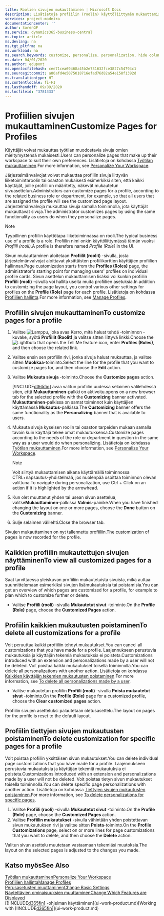 ```yaml
---
title: Roolien sivujen mukauttaminen | Microsoft Docs
description: Lisätietoja profiilin (roolin) käyttöliittymän mukauttamisesta siten, että kaikki käyttäjät, joille kyseinen rooli on määritetty, näkevät mukautetun työtilan.
services: project-madeira
documentationcenter: ''
author: SorenGP
ms.service: dynamics365-business-central
ms.topic: article
ms.devlang: na
ms.tgt_pltfrm: na
ms.workload: na
ms.search.keywords: customize, personalize, personalization, hide columns, remove fields, move fields
ms.date: 04/01/2020
ms.author: edupont
ms.openlocfilehash: cee71cea69468a45b2e731632fce3827c54794c1
ms.sourcegitcommit: a80afd4e5075018716efad76d82a54e158f1392d
ms.translationtype: HT
ms.contentlocale: fi-FI
ms.lasthandoff: 09/09/2020
ms.locfileid: "3781333"
---
```

# <a name="customize-pages-for-profiles"></a><span data-ttu-id="d4484-103">Profiilien sivujen mukauttaminen</span><span class="sxs-lookup"><span data-stu-id="d4484-103">Customize Pages for Profiles</span></span>
<span data-ttu-id="d4484-104">Käyttäjät voivat mukauttaa työtilan muodostavia sivuja omien mieltymystensä mukaisesti.</span><span class="sxs-lookup"><span data-stu-id="d4484-104">Users can personalize pages that make up their workspace to suit their own preferences.</span></span> <span data-ttu-id="d4484-105">Lisätietoja on kohdassa [Työtilan mukauttaminen](ui-personalization-user.md).</span><span class="sxs-lookup"><span data-stu-id="d4484-105">For more information, see [Personalize Your Workspace](ui-personalization-user.md).</span></span>

<span data-ttu-id="d4484-106">Järjestelmänvalvojat voivat mukauttaa profiilin sivuja liittyvän liiketoimintaroolin tai osaston mukaisesti esimerkiksi siten, että kaikki käyttäjät, joille profiili on määritetty, näkevät mukautetun sivuasettelun.</span><span class="sxs-lookup"><span data-stu-id="d4484-106">Administrators can customize pages for a profile, according to the related business role or department, for example, so that all users that are assigned the profile will see the customized page layout.</span></span> <span data-ttu-id="d4484-107">Järjestelmänvalvoja mukauttaa sivuja samalla toiminnolla, jota käyttäjät mukauttavat sivuja.</span><span class="sxs-lookup"><span data-stu-id="d4484-107">The administrator customizes pages by using the same functionality as users do when they personalize pages.</span></span>

> [!NOTE]
> <span data-ttu-id="d4484-108">Tyypillinen profiilin käyttötapa liiketoiminnassa on rooli.</span><span class="sxs-lookup"><span data-stu-id="d4484-108">The typical business use of a profile is a role.</span></span> <span data-ttu-id="d4484-109">Profiilin nimi onkin käyttöliittymässä tämän vuoksi *Profiili (rooli)*.</span><span class="sxs-lookup"><span data-stu-id="d4484-109">A profile is therefore named *Profile (Role)* in the UI.</span></span>

<span data-ttu-id="d4484-110">Sivun mukauttaminen aloitetaan **Profiilit (roolit)** -sivulla, josta järjestelmänvalvojat aloittavat yksittäisten profiilikorttien käyttäjien profiilien hallinnan.</span><span class="sxs-lookup"><span data-stu-id="d4484-110">Page customization starts from the **Profiles (Roles)** page, the administrator's starting point for managing users' profiles on individual profile cards.</span></span> <span data-ttu-id="d4484-111">Sivun asettelun mukauttamisen lisäksi voi kunkin profiilin **Profiili (rooli)** -sivulla voi hallita useita muita profiilien asetuksia.</span><span class="sxs-lookup"><span data-stu-id="d4484-111">In addition to customizing the page layout, you control various other settings for profiles on the **Profile (Role)** page for each profile.</span></span> <span data-ttu-id="d4484-112">Lisätietoja on kohdassa [Profiilien hallinta](admin-users-profiles-roles.md).</span><span class="sxs-lookup"><span data-stu-id="d4484-112">For more information, see [Manage Profiles](admin-users-profiles-roles.md).</span></span>

## <a name="to-customize-pages-for-a-profile"></a><span data-ttu-id="d4484-113">Profiilin sivujen mukauttaminen</span><span class="sxs-lookup"><span data-stu-id="d4484-113">To customize pages for a profile</span></span>
1. <span data-ttu-id="d4484-114">Valitse ![Lamppu, joka avaa Kerro, mitä haluat tehdä -toiminnon](media/ui-search/search_small.png "Kerro, mitä haluat tehdä") -kuvake, syötä **Profiilit (Roolit)** ja valitse sitten liittyvä linkki.</span><span class="sxs-lookup"><span data-stu-id="d4484-114">Choose the ![Lightbulb that opens the Tell Me feature](media/ui-search/search_small.png "Tell me what you want to do") icon, enter **Profiles (Roles)**, and then choose the related link.</span></span>
2. <span data-ttu-id="d4484-115">Valitse ensin sen profiilin rivi, jonka sivuja haluat mukauttaa, ja valitse sitten **Muokkaa**-toiminto.</span><span class="sxs-lookup"><span data-stu-id="d4484-115">Select the line for the profile that you want to customize pages for, and then choose the **Edit** action.</span></span>
3. <span data-ttu-id="d4484-116">Valitse **Mukauta sivuja** -toiminto.</span><span class="sxs-lookup"><span data-stu-id="d4484-116">Choose the **Customize pages** action.</span></span>

    [!INCLUDE[d365fin](includes/d365fin_md.md)] <span data-ttu-id="d4484-117">avaa valitun profiilin uudessa selaimen välilehdessä siten, että **Mukauttaminen**-palkki on aktivoitu.</span><span class="sxs-lookup"><span data-stu-id="d4484-117">opens on a new browser tab for the selected profile with the **Customizing** banner activated.</span></span> <span data-ttu-id="d4484-118">**Mukauttaminen**-palkissa on samat toiminnot kuin käyttäjien käyttämässä **Mukautus**-palkissa.</span><span class="sxs-lookup"><span data-stu-id="d4484-118">The **Customizing** banner offers the same functionality as the **Personalizing** banner that is available to users.</span></span>

4. <span data-ttu-id="d4484-119">Mukauta sivuja kyseisen roolin tai osaston tarpeiden mukaan samalla tavoin kuin käyttäjä tekee omat mukautuksensa.</span><span class="sxs-lookup"><span data-stu-id="d4484-119">Customize pages according to the needs of the role or department in question in the same way as a user would do when personalizing.</span></span> <span data-ttu-id="d4484-120">Lisätietoja on kohdassa [Työtilan mukauttaminen](ui-personalization-user.md).</span><span class="sxs-lookup"><span data-stu-id="d4484-120">For more information, see [Personalize Your Workspace](ui-personalization-user.md).</span></span>

    > [!NOTE]
    > <span data-ttu-id="d4484-121">Voit siirtyä mukauttamisen aikana käyttämällä toiminnossa CTRL+napsautus-yhdistelmää, jos nuolenpää osoittaa toiminnon olevan valittuna.</span><span class="sxs-lookup"><span data-stu-id="d4484-121">To navigate during personalization, use Ctrl + Click on an action if it is highlighted by the arrowhead.</span></span>

5. <span data-ttu-id="d4484-122">Kun olet muuttanut yhden tai usean sivun asettelua, valitse**Mukauttaminen**-palkissa **Valmis**-painike.</span><span class="sxs-lookup"><span data-stu-id="d4484-122">When you have finished changing the layout on one or more pages, choose the **Done** button on the **Customizing** banner.</span></span>
6. <span data-ttu-id="d4484-123">Sulje selaimen välilehti.</span><span class="sxs-lookup"><span data-stu-id="d4484-123">Close the browser tab.</span></span>

<span data-ttu-id="d4484-124">Sivujen mukauttaminen on nyt tallennettu profiiliin.</span><span class="sxs-lookup"><span data-stu-id="d4484-124">The customization of pages is now recorded for the profile.</span></span>

## <a name="to-view-all-customized-pages-for-a-profile"></a><span data-ttu-id="d4484-125">Kaikkien profiilin mukautettujen sivujen näyttäminen</span><span class="sxs-lookup"><span data-stu-id="d4484-125">To view all customized pages for a profile</span></span>
<span data-ttu-id="d4484-126">Saat tarvittaessa yleiskuvan profiiliin mukautetuista sivuista, mikä auttaa suunnittelemaan esimerkiksi sivujen lisämukautuksia tai poistamisia.</span><span class="sxs-lookup"><span data-stu-id="d4484-126">You can get an overview of which pages are customized for a profile, for example to plan which to customize further or delete.</span></span>

- <span data-ttu-id="d4484-127">Valitse **Profiili (rooli)** -sivulla **Mukautetut sivut** -toiminto.</span><span class="sxs-lookup"><span data-stu-id="d4484-127">On the **Profile (Role)** page, choose the **Customized Pages** action.</span></span>

## <a name="to-delete-all-customizations-for-a-profile"></a><span data-ttu-id="d4484-128">Profiilin kaikkien mukautusten poistaminen</span><span class="sxs-lookup"><span data-stu-id="d4484-128">To delete all customizations for a profile</span></span>
<span data-ttu-id="d4484-129">Voit peruuttaa kaikki profiiliin tehdyt mukautukset.</span><span class="sxs-lookup"><span data-stu-id="d4484-129">You can cancel all customizations that you have made for a profile.</span></span> <span data-ttu-id="d4484-130">Laajennukseen perustuvia mukautuksia ja käyttäjän tekemiä mukautuksia ei poisteta.</span><span class="sxs-lookup"><span data-stu-id="d4484-130">Customizations introduced with an extension and personalizations made by a user will not be deleted.</span></span> <span data-ttu-id="d4484-131">Voit poistaa kaikki mukautukset toisella toiminnolla.</span><span class="sxs-lookup"><span data-stu-id="d4484-131">You can delete all personalizations with another action.</span></span> <span data-ttu-id="d4484-132">Lisätietoja on kohdassa [Kaikkien käyttäjän tekemien mukautusten poistaminen](admin-users-profiles-roles.md#to-delete-all-personalizations-made-by-a-user).</span><span class="sxs-lookup"><span data-stu-id="d4484-132">For more information, see [To delete all personalizations made by a user](admin-users-profiles-roles.md#to-delete-all-personalizations-made-by-a-user).</span></span>

- <span data-ttu-id="d4484-133">Valitse mukautetun profiilin **Profiili (rooli)** -sivulla **Poista mukautetut sivut** -toiminto.</span><span class="sxs-lookup"><span data-stu-id="d4484-133">On the **Profile (Role)** page for a customized profile, choose the **Clear customized pages** action.</span></span>

<span data-ttu-id="d4484-134">Profiilin sivujen asetteluksi palautetaan oletusasettelu.</span><span class="sxs-lookup"><span data-stu-id="d4484-134">The layout on pages for the profile is reset to the default layout.</span></span>  

## <a name="to-delete-customization-for-specific-pages-for-a-profile"></a><span data-ttu-id="d4484-135">Profiilin tiettyjen sivujen mukautusten poistaminen</span><span class="sxs-lookup"><span data-stu-id="d4484-135">To delete customization for specific pages for a profile</span></span>
<span data-ttu-id="d4484-136">Voit poistaa profiilin yksittäisen sivun mukautukset.</span><span class="sxs-lookup"><span data-stu-id="d4484-136">You can delete individual page customizations that you have made for a profile.</span></span> <span data-ttu-id="d4484-137">Laajennukseen perustuvia mukautuksia ja käyttäjän tekemiä mukautuksia ei poisteta.</span><span class="sxs-lookup"><span data-stu-id="d4484-137">Customizations introduced with an extension and personalizations made by a user will not be deleted.</span></span> <span data-ttu-id="d4484-138">Voit poistaa tietyn sivun mukautukset toisella toiminnolla.</span><span class="sxs-lookup"><span data-stu-id="d4484-138">You can delete specific page personalizations with another action.</span></span> <span data-ttu-id="d4484-139">Lisätietoja on kohdassa [Tiettyjen sivujen mukautusten poistaminen](admin-users-profiles-roles.md#to-delete-personalizations-for-specific-pages).</span><span class="sxs-lookup"><span data-stu-id="d4484-139">For more information, see [To delete personalizations for specific pages](admin-users-profiles-roles.md#to-delete-personalizations-for-specific-pages).</span></span>

1. <span data-ttu-id="d4484-140">Valitse **Profiili (rooli)** -sivulla **Mukautetut sivut** -toiminto.</span><span class="sxs-lookup"><span data-stu-id="d4484-140">On the **Profile (Role)** page, choose the **Customized Pages** action.</span></span>
2. <span data-ttu-id="d4484-141">Valitse **Profiilin mukautukset** -sivulla vähintään yhden poistettavan sivun mukautuksen rivi ja valitse sitten **Poista**-toiminto.</span><span class="sxs-lookup"><span data-stu-id="d4484-141">On the **Profile Customizations** page, select on or more lines for page customizations that you want to delete, and then choose the **Delete** action.</span></span>

<span data-ttu-id="d4484-142">Valitun sivun asettelu muutetaan vastaamaan tekemiäsi muutoksia.</span><span class="sxs-lookup"><span data-stu-id="d4484-142">The layout on the selected pages is adjusted to the changes you made.</span></span>

## <a name="see-also"></a><span data-ttu-id="d4484-143">Katso myös</span><span class="sxs-lookup"><span data-stu-id="d4484-143">See Also</span></span>
[<span data-ttu-id="d4484-144">Työtilan mukauttaminen</span><span class="sxs-lookup"><span data-stu-id="d4484-144">Personalize Your Workspace</span></span>](ui-personalization-user.md)  
[<span data-ttu-id="d4484-145">Profiilien hallinta</span><span class="sxs-lookup"><span data-stu-id="d4484-145">Manage Profiles</span></span>](admin-users-profiles-roles.md)  
[<span data-ttu-id="d4484-146">Perusasetusten muuttaminen</span><span class="sxs-lookup"><span data-stu-id="d4484-146">Change Basic Settings</span></span>](ui-change-basic-settings.md)  
[<span data-ttu-id="d4484-147">Näytettävien ominaisuuksien muuttaminen</span><span class="sxs-lookup"><span data-stu-id="d4484-147">Change Which Features are Displayed</span></span>](ui-experiences.md)  
<span data-ttu-id="d4484-148">[[!INCLUDE[d365fin](includes/d365fin_md.md)] -ohjelman käyttäminen](ui-work-product.md)</span><span class="sxs-lookup"><span data-stu-id="d4484-148">[Working with [!INCLUDE[d365fin](includes/d365fin_md.md)]](ui-work-product.md)</span></span>  
